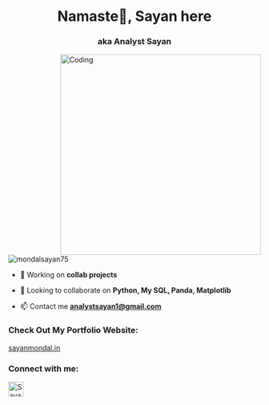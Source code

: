 <h1 align="center">Namaste🙏, Sayan here</h1>
<h3 align="center">aka Analyst Sayan</h3>
<img align="right" alt="Coding" width="400" src="https://images.squarespace-cdn.com/content/v1/5769fc401b631bab1addb2ab/1541580975837-LGDSGDVK6EI6PD4KK4W5/python-2.gif"

<p align="left"> <img src="https://komarev.com/ghpvc/?username=mondalsayan75&label=Profile%20views&color=0e75b6&style=flat" alt="mondalsayan75" /> </p>


- 🌱 Working on **collab projects**

- 👯 Looking to collaborate on **Python, My SQL, Panda, Matplotlib**

- 📫 Contact me **analystsayan1@gmail.com**

<h3 align="left">Check Out My Portfolio Website:</h3>
<p><a href="https://sayanmondal.in">sayanmondal.in</a></p>

<h3 align="left">Connect with me:</h3>
<p align="left"><a href="https://linkedin.com/in/analystsayan" target="blank"><img align="center" src="https://raw.githubusercontent.com/rahuldkjain/github-profile-readme-generator/master/src/images/icons/Social/linked-in-alt.svg" alt="Sayan Mondal" height="30"  /></a></p>
